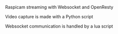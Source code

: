 Raspicam streaming with Websocket and OpenResty

Video capture is made with a Python script

Websocket communication is handled by a lua script
